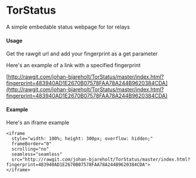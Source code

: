 # TorStatus
A simple embedable status webpage for tor relays

#### Usage

Get the rawgit url and add your fingerprint as a get parameter

Here's an example of a link with a specified fingerprint

[http://rawgit.com/johan-bjareholt/TorStatus/master/index.html?fingerprint=483940AD1E2670B07578FAA78A244B9620384CDA](http://rawgit.com/johan-bjareholt/TorStatus/master/index.html?fingerprint=483940AD1E2670B07578FAA78A244B9620384CDA)

#### Example

Here's an iframe example

    <iframe
      style="width: 100%; height: 300px; overflow: hidden;"
      frameBorder="0"
      scrolling="no"
      seamless="seamless"
      src="http://rawgit.com/johan-bjareholt/TorStatus/master/index.html?fingerprint=483940AD1E2670B07578FAA78A244B9620384CDA">
    </iframe>
